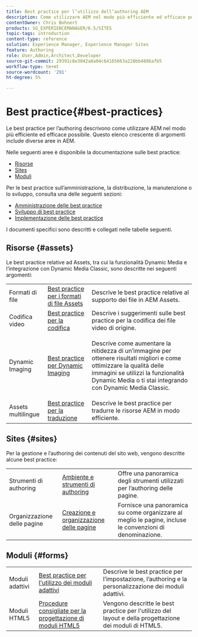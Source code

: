 ```yaml
---
title: Best practice per l’utilizzo dell’authoring AEM
description: Come utilizzare AEM nel modo più efficiente ed efficace possibile.
contentOwner: Chris Bohnert
products: SG_EXPERIENCEMANAGER/6.5/SITES
topic-tags: introduction
content-type: reference
solution: Experience Manager, Experience Manager Sites
feature: Authoring
role: User,Admin,Architect,Developer
source-git-commit: 29391c8e3042a8a04c64165663a228bb4886afb5
workflow-type: tm+mt
source-wordcount: '291'
ht-degree: 5%

---
```


# Best practice{#best-practices}

Le best practice per l’authoring descrivono come utilizzare AEM nel modo più efficiente ed efficace possibile. Questo elenco crescente di argomenti include diverse aree in AEM.

Nelle seguenti aree è disponibile la documentazione sulle best practice:

* [Risorse](#assets)
* [Sites](#sites)
* [Moduli](#forms)

Per le best practice sull’amministrazione, la distribuzione, la manutenzione o lo sviluppo, consulta una delle seguenti sezioni:

* [Amministrazione delle best practice](/help/sites-administering/administer-best-practices.md)
* [Sviluppo di best practice](/help/sites-developing/best-practices.md)
* [Implementazione delle best practice](/help/sites-deploying/best-practices.md)

I documenti specifici sono descritti e collegati nelle tabelle seguenti.

## Risorse {#assets}

Le best practice relative ad Assets, tra cui la funzionalità Dynamic Media e l’integrazione con Dynamic Media Classic, sono descritte nei seguenti argomenti:

<table>
 <tbody>
  <tr>
   <td>Formati di file</td>
   <td><a href="/help/assets/assets-file-format-best-practices.md">Best practice per i formati di file Assets</a></td>
   <td>Descrive le best practice relative al supporto dei file in AEM Assets.</td>
  </tr>
  <tr>
   <td>Codifica video</td>
   <td><a href="/help/assets/video.md#best-practices-for-encoding-videos">Best practice per la codifica</a></td>
   <td>Descrive i suggerimenti sulle best practice per la codifica dei file video di origine.</td>
  </tr>
  <tr>
   <td>Dynamic Imaging</td>
   <td><a href="/help/assets/best-practices-for-optimizing-the-quality-of-your-images.md">Best practice per Dynamic Imaging</a></td>
   <td><p>Descrive come aumentare la nitidezza di un’immagine per ottenere risultati migliori e come ottimizzare la qualità delle immagini se utilizzi la funzionalità Dynamic Media o ti stai integrando con Dynamic Media Classic. </p> </td>
  </tr>
  <tr>
   <td>Assets multilingue</td>
   <td><a href="/help/assets/best-practices-for-translating-assets-efficiently.md">Best practice per la traduzione</a></td>
   <td>Descrive le best practice per tradurre le risorse AEM in modo efficiente.</td>
  </tr>
 </tbody>
</table>

## Sites {#sites}

Per la gestione e l’authoring dei contenuti del sito web, vengono descritte alcune best practice:

|  |  |  |
|---|---|---|
| Strumenti di authoring | [Ambiente e strumenti di authoring](/help/sites-authoring/author-environment-tools.md) | Offre una panoramica degli strumenti utilizzati per l’authoring delle pagine. |
| Organizzazione delle pagine | [Creazione e organizzazione delle pagine](/help/sites-authoring/managing-pages.md) | Fornisce una panoramica su come organizzare al meglio le pagine, incluse le convenzioni di denominazione. |

## Moduli {#forms}

|  |  |  |
|---|---|---|
| Moduli adattivi | [Best practice per l&#39;utilizzo dei moduli adattivi](/help/forms/using/adaptive-forms-best-practices.md) | Descrive le best practice per l’impostazione, l’authoring e la personalizzazione dei moduli adattivi. |
| Moduli HTML5 | [Procedure consigliate per la progettazione di moduli HTML5](/help/forms/using/best-practices-for-html5-forms.md) | Vengono descritte le best practice per l&#39;utilizzo del layout e della progettazione dei moduli di HTML5. |
